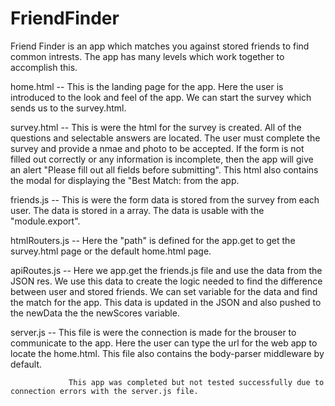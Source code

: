 # FriendFinder

Friend Finder is an app which matches you against stored friends to find common intrests.   The app has many levels which work together to accomplish this.   

home.html -- This is the landing page for the app.  Here the user is introduced to the look and feel of the app.   We can start the survey
             which sends us to the survey.html.
             
survey.html -- This is were the html for the survey is created.   All of the questions and selectable answers are located.   The user must 
              complete the survey and provide a nmae and photo to be accepted.   If the form is not filled out correctly or any                         information is incomplete, then the app will give an alert "Please fill out all fields before submitting".   This html also               contains the modal for displaying the "Best Match: from the app.
              
friends.js -- This is were the form data is stored from the survey from each user.   The data is stored in a array.   The data is usable
              with the "module.export".
              
htmlRouters.js --  Here the "path" is defined for the app.get to get the survey.html page or the default home.html page.

apiRoutes.js -- Here we app.get the friends.js file and use the data from the JSON res.   We use this data to create the logic needed to 
               find the difference between user and stored friends.   We can set variable for the data and find the match for the app.
               This data is updated in the JSON and also pushed to the newData the the newScores variable.
               
server.js --    This file is were the connection is made for the brouser to communicate to the app.   Here the user can type the url for 
                 the web app to locate the home.html.   This file also contains the body-parser middleware by default.
                       
         
              
                 This app was completed but not tested successfully due to connection errors with the server.js file.
              
